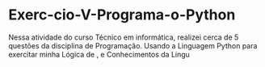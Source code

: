 # Exerc-cio-V-Programa-o-Python
Nessa atividade do curso Técnico em informática, realizei cerca de 5 questões da disciplina de Programação. Usando a Linguagem Python para exercitar minha Lógica de , e  Conhecimentos da Lingu
